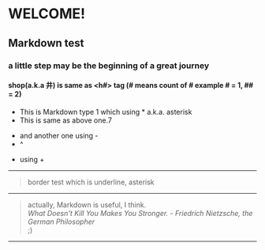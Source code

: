 <!--
77777  77777     7777     7777777777   77       777 7777777777     77777777   77   77   77 7777      77    
777 7777 777   77    77   77        77 77     777   77       77   77      77  77   77   77 77 77     77    
77   77   77 77        77 77        77 77   777     77        77 77        77 77   77   77 77  77    77    
77   77   77 777777777777 7777777777   777777       77        77 77        77 77   77   77 77   77   77    
77   77   77 77        77 77    7777   77   777     77        77 77        77 77   77   77 77    77  77    
77   77   77 77        77 77     7777  77     777   77       77   77      77   77 7  7 77  77     77 77    
77   77   77 77        77 77      7777 77       777 7777777777     77777777     77    77   77      7777    
-->



# WELCOME!
## Markdown test
### a little step may be the beginning of a great journey
#### shop(a.k.a 井) is same as <h#> tag (# means count of # example # = 1, ## = 2)


* This is Markdown type 1 which using * a.k.a. asterisk
* This is same as above one.7
- and another one using -
- ^
+ using +

___
> border test which is underline, asterisk    
___
> actually, Markdown is useful, I think.    
*What Doesn't Kill You Makes You Stronger. - Friedrich Nietzsche, the German Philosopher*     
;)      
___
